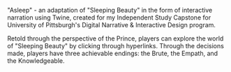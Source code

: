 "Asleep" - an adaptation of "Sleeping Beauty" in the form of interactive narration using Twine, created for my Independent Study Capstone for University of Pittsburgh's Digital Narrative & Interactive Design program.

Retold through the perspective of the Prince, players can explore the world of "Sleeping Beauty" by clicking through hyperlinks. Through the decisions made, players have three achievable endings: the Brute, the Empath, and the Knowledgeable. 
